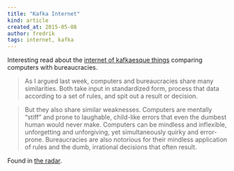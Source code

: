 ```yaml
---
title: "Kafka Internet"
kind: article
created_at: 2015-05-08
author: fredrik
tags: internet, kafka
---
```


Interesting read about the 
[internet of kafkaesque things](https://www.aclu.org/blog/internet-kafkaesque-things?redirect=blog/technology-and-liberty/internet-kafkaesque-things) 
comparing computers with bureaucracies.

> As I argued last week, computers and bureaucracies share many similarities. Both take input in 
standardized form, process that data according to a set of rules, and spit out a result or decision.

> But they also share similar weaknesses. Computers are mentally “stiff” and prone to laughable, 
child-like errors that even the dumbest human would never make. Computers can be mindless and 
inflexible, unforgetting and unforgiving, yet simultaneously quirky and error-prone. Bureaucracies 
are also notorious for their mindless application of rules and the dumb, irrational decisions that often result.

Found in [the radar](http://radar.oreilly.com/2015/04/four-short-links-7-april-2015-2.html).
